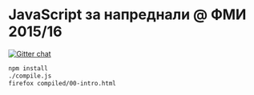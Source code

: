 # JavaScript за напреднали @ ФМИ 2015/16

[![Gitter chat](https://badges.gitter.im/gitterHQ/gitter.png)](https://gitter.im/FMIjs/gitter?utm_source=share-link&utm_medium=link&utm_campaign=share-link)

```sh
npm install
./compile.js
firefox compiled/00-intro.html
```
